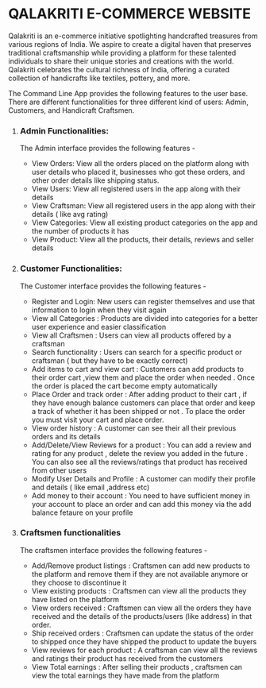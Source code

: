 
# QALAKRITI E-COMMERCE WEBSITE
 Qalakriti is an e-commerce initiative spotlighting handcrafted treasures from various regions of India. We aspire to create a digital haven that preserves traditional craftsmanship while providing a platform for these talented individuals to share their unique stories and creations with the world. Qalakriti celebrates the cultural richness of India, offering a curated collection of handicrafts like textiles, pottery, and more.


The Command Line App provides the following features to the user base. There are different functionalities for three different kind of users: Admin, Customers, and Handicraft Craftsmen. 

1) ### Admin Functionalities: 
    The Admin interface provides the following features -
    - View Orders: View all the orders placed on the platform along with user details who placed it, businesses who got these orders, and other order details like shipping status.
    - View Users: View all registered users in the app along with their details
    - View Craftsman: View all registered users in the app along with their details ( like avg rating) 
    - View Categories: View all existing product categories on the app and the number of products it has 
    - View Product: View all the products, their details, reviews and seller details

2) ### Customer Functionalities: 
     The Customer interface provides the following features -
    - Register and Login: New users can register themselves and use that information to login when they visit again
    - View all Categories : Products are divided into categories for a better user experience and easier classification
    - View all Craftsmen : Users can view all products offered by a craftsman
    - Search functionality : Users can search for a specific product or craftsman ( but they have to be exactly correct)
    - Add items to cart and view cart : Customers can add products to their order cart ,view them and place the order when needed . Once the order is placed the cart become empty automatically 
    - Place Order and track order : After adding product to their cart , if they have enough balance customers can place that order and keep a track of whether it has been shipped or not . To place the order you must visit your cart and place order.
    - View order history : A customer can see their all their previous orders and its details 
    - Add/Delete/View Reviews for a product : You can add a review and rating for any product , delete the review you added in the future . You can also see all the reviews/ratings that product has received from other users
    - Modify User Details and Profile : A customer can modify their profile and details ( like email ,address etc)
    - Add money to their account : You need to have sufficient money in your account to place an order and can add this money via the add balance fetaure on your profile

3) ### Craftsmen functionalities
    The craftsmen interface provides the following features -
    - Add/Remove product listings : Craftsmen can add new products to the platform and remove them if they are not available anymore or they choose to discontinue it
    - View existing products : Craftsmen can view all the products they have listed on the platform
    - View orders received : Craftsmen can view all the orders they have received and the details of the products/users (like address) in that order.
    - Ship received orders : Craftsmen can update the status of the order to shipped once they have shipped the product to update the buyers
    - View reviews for each product : A craftsman can view all the reviews and ratings their product has received from the customers
    - View Total earnings : After selling their products , craftsmen can view the total earnings they have made from the platform
